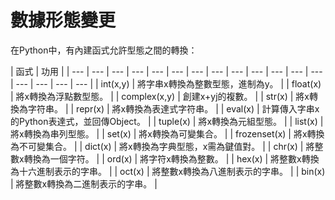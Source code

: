 # 數據形態變更

在Python中，有內建函式允許型態之間的轉換：

| 函式 | 功用 |
| --- | --- | --- | --- | --- | --- | --- | --- | --- | --- | --- | --- | --- | --- | --- | --- | --- |
| int\(x,y\) | 將字串x轉換為整數型態，進制為y。 |
| float\(x\) | 將x轉換為浮點數型態。 |
| complex\(x,y\) | 創建x+yj的複數。 |
| str\(x\) | 將x轉換為字符串。 |
| repr\(x\) | 將x轉換為表達式字符串。 |
| eval\(x\) | 計算傳入字串x的Python表達式，並回傳Object。 |
| tuple\(x\) | 將x轉換為元組型態。 |
| list\(x\) | 將x轉換為串列型態。 |
| set\(x\) | 將x轉換為可變集合。 |
| frozenset\(x\) | 將x轉換為不可變集合。 |
| dict\(x\) | 將x轉換為字典型態，x需為鍵值對。 |
| chr\(x\) | 將整數x轉換為一個字符。 |
| ord\(x\) | 將字符x轉換為整數。 |
| hex\(x\) | 將整數x轉換為十六進制表示的字串。 |
| oct\(x\) | 將整數x轉換為八進制表示的字串。 |
| bin\(x\) | 將整數x轉換為二進制表示的字串。 |

